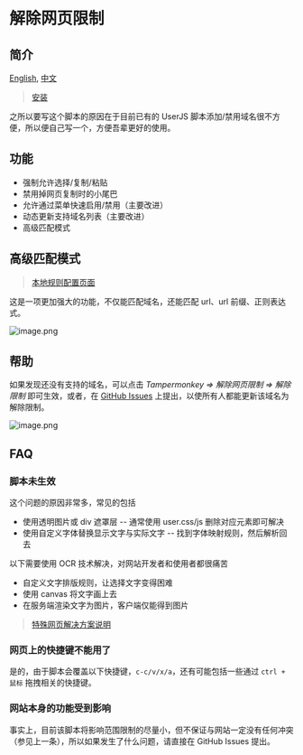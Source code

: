 ﻿# 解除网页限制

## 简介

[English](https://github.com/rxliuli/userjs/blob/master/apps/unblock-web-restrictions/README.md), [中文](https://github.com/rxliuli/userjs/blob/master/apps/unblock-web-restrictions/README.zhCN.md)

> [安装](https://userjs.rxliuli.com/unblock-web-restrictions/index.user.js)

之所以要写这个脚本的原因在于目前已有的 UserJS 脚本添加/禁用域名很不方便，所以便自己写一个，方便吾辈更好的使用。

## 功能

- 强制允许选择/复制/粘贴
- 禁用掉网页复制时的小尾巴
- 允许通过菜单快速启用/禁用（主要改进）
- 动态更新支持域名列表（主要改进）
- 高级匹配模式

## 高级匹配模式

> [本地规则配置页面](https://userjs.rxliuli.com/)

这是一项更加强大的功能，不仅能匹配域名，还能匹配 url、url 前缀、正则表达式。

![image.png](https://i.loli.net/2020/05/17/4Piwq6CbGIfx1HU.png)

## 帮助

如果发现还没有支持的域名，可以点击 _Tampermonkey => 解除网页限制 => 解除限制_ 即可生效，或者，在 [GitHub Issues](https://github.com/rxliuli/userjs/issues) 上提出，以使所有人都能更新该域名为解除限制。

![image.png](https://i.loli.net/2019/10/15/xypJIQnbtN4DuWM.png)

## FAQ

### 脚本未生效

这个问题的原因非常多，常见的包括

- 使用透明图片或 div 遮罩层 -- 通常使用 user.css/js 删除对应元素即可解决
- 使用自定义字体替换显示文字与实际文字 -- 找到字体映射规则，然后解析回去

以下需要使用 OCR 技术解决，对网站开发者和使用者都很痛苦

- 自定义文字排版规则，让选择文字变得困难
- 使用 canvas 将文字画上去
- 在服务端渲染文字为图片，客户端仅能得到图片

> [特殊网页解决方案说明](https://github.com/rxliuli/userjs/blob/master/apps/unblock-web-restrictions/docs/SpecialPages.md)

### 网页上的快捷键不能用了

是的，由于脚本会覆盖以下快捷键，`c-c/v/x/a`，还有可能包括一些通过 `ctrl + 鼠标` 拖拽相关的快捷键。

### 网站本身的功能受到影响

事实上，目前该脚本将影响范围限制的尽量小，但不保证与网站一定没有任何冲突（参见上一条），所以如果发生了什么问题，请直接在 GitHub Issues 提出。

